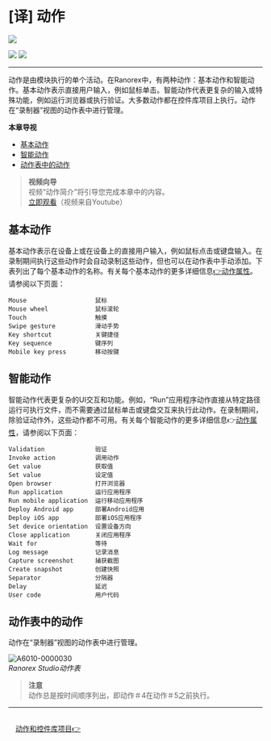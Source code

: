 # [译] 动作

[![](https://img.shields.io/badge/OfficialPage-ClickMe-blue.svg?longCache=true&style=flat-square)][0]  

[![](https://img.shields.io/badge/Translator-TaylorTaurus-42B983.svg?longCache=true&style=flat-square)](https://github.com/taylortaurus) 
![](https://img.shields.io/badge/TranslateTime-2019年9月6日-green.svg?longCache=true&style=flat-square)

---

动作是由模块执行的单个活动。在Ranorex中，有两种动作：基本动作和智能动作。基本动作表示直接用户输入，例如鼠标单击。智能动作代表更复杂的输入或特殊功能，例如运行浏览器或执行验证。大多数动作都在控件库项目上执行。动作在“录制器”视图的动作表中进行管理。

**本章导视**
- [基本动作](#基本动作)
- [智能动作](#智能动作)
- [动作表中的动作](#动作表中的动作)

>**视频向导**   
>视频“动作简介”将引导您完成本章中的内容。   
[立即观看](https://www.youtube.com/embed/HxBpGTn69Og)（视频来自Youtube）

## 基本动作

基本动作表示在设备上或在设备上的直接用户输入，例如鼠标点击或键盘输入。在录制期间执行这些动作时会自动录制这些动作，但也可以在动作表中手动添加。下表列出了每个基本动作的名称。有关每个基本动作的更多详细信息[👉动作属性][1]。请参阅以下页面：   


	Mouse                   鼠标
	Mouse wheel             鼠标滚轮
	Touch                   触摸
	Swipe gesture           滑动手势
	Key shortcut            关键捷径
	Key sequence            键序列
	Mobile key press        移动按键


## 智能动作
智能动作代表更复杂的UI交互和功能。例如，“Run”应用程序动作直接从特定路径运行可执行文件，而不需要通过鼠标单击或键盘交互来执行此动作。在录制期间，除验证动作外，这些动作都不可用。有关每个智能动作的更多详细信息👉[动作属性][1]，请参阅以下页面：

	Validation              验证
	Invoke action           调用动作
	Get value               获取值
	Set value               设定值
	Open browser            打开浏览器
	Run application         运行应用程序
	Run mobile application  运行移动应用程序
	Deploy Android app      部署Android应用
	Deploy iOS app          部署iOS应用程序
	Set device orientation  设置设备方向
	Close application       关闭应用程序
	Wait for                等待
	Log message             记录消息
	Capture screenshot      捕获截图
	Create snapshot         创建快照
	Separator               分隔器
	Delay                   延迟
	User code               用户代码


## 动作表中的动作
动作在“录制器”视图的动作表中进行管理。

![A6010-0000030](https://gitee.com/taylortaurus/RX_UserGuide_GitBook_Picbed/raw/master/actions/A6010-0000030.png)    
*Ranorex Studio动作表*

>**注意**   
>动作总是按时间顺序列出，即动作＃4在动作＃5之前执行。

---
&emsp;&emsp;&emsp;&emsp;&emsp;&emsp;&emsp;&emsp;&emsp;&emsp;&emsp;&emsp;&emsp;&emsp;&emsp;&emsp;&emsp;&emsp;&emsp;&emsp;&emsp;&emsp;&emsp;&emsp;&emsp;&emsp;&emsp;&emsp;&emsp;&emsp;&emsp;&emsp;&emsp;&emsp;&emsp;&emsp;&emsp;[动作和控件库项目👉][2]


[0]: https://www.ranorex.com/help/latest/ranorex-studio-fundamentals/actions/introduction/

[1]:.\action-properties.html
[2]:.\actions-repository-items.html